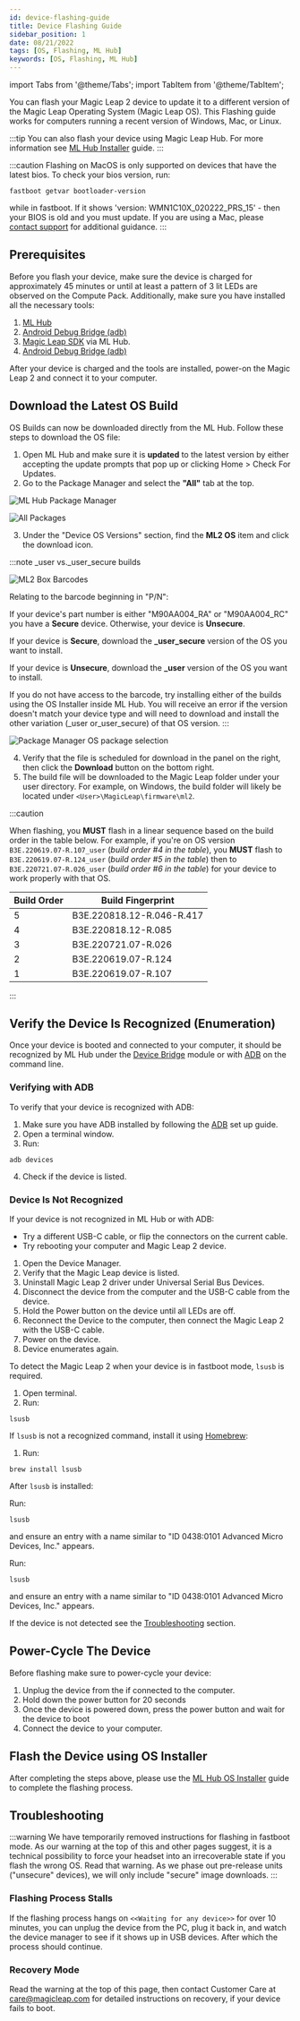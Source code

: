 ```yaml
---
id: device-flashing-guide
title: Device Flashing Guide
sidebar_position: 1
date: 08/21/2022
tags: [OS, Flashing, ML Hub]
keywords: [OS, Flashing, ML Hub]
---
```


import Tabs from '@theme/Tabs';
import TabItem from '@theme/TabItem';

You can flash your Magic Leap 2 device to update it to a different version of the Magic Leap Operating System (Magic Leap OS). This Flashing guide works for computers running a recent version of Windows, Mac, or Linux.

:::tip
You can also flash your device using Magic Leap Hub. For more information see [ML Hub Installer](/versioned_docs/version-22-Mar-2023/guides/developer-tools/ml-hub/ml-hub-os-installer.md) guide.
:::

:::caution
Flashing on MacOS is only supported on devices that have the latest bios. To check your bios version, run:

```shell
fastboot getvar bootloader-version
```

while in fastboot. If it shows 'version: WMN1C10X_020222_PRS_15' - then your BIOS is old and you must update. If you are using a Mac, please [contact support](https://developer.magicleap.cloud/support) for additional guidance.
:::

## Prerequisites

Before you flash your device, make sure the device is charged for approximately 45 minutes or until at least a pattern of 3 lit LEDs are observed on the Compute Pack. Additionally, make sure you have installed all the necessary tools:

1. [ML Hub](https://developer.magicleap.cloud/downloads)
2. [Android Debug Bridge (adb)](/versioned_docs/version-22-Mar-2023/guides/developer-tools/android-debug-bridge/android-debug-bridge.md)
3. [Magic Leap SDK](/versioned_docs/version-22-Mar-2023/guides/developer-tools/ml-hub/ml-hub-package-manager.md) via ML Hub.
4. [Android Debug Bridge (adb)](/versioned_docs/version-22-Mar-2023/guides/developer-tools/android-debug-bridge/android-debug-bridge.md)

After your device is charged and the tools are installed, power-on the Magic Leap 2 and connect it to your computer.

## Download the Latest OS Build

OS Builds can now be downloaded directly from the ML Hub. Follow these steps to download the OS file:

1. Open ML Hub and make sure it is **updated** to the latest version by either accepting the update prompts that pop up or clicking Home > Check For Updates.
2. Go to the Package Manager and select the **"All"** tab at the top.

![ML Hub Package Manager](/img/ml-hub/package_manager_link.png)

![All Packages](/img/ml-hub/ml_hub_packages_all.png)

3. Under the "Device OS Versions" section, find the **ML2 OS** item and click the download icon.

:::note _user vs._user_secure builds

![ML2 Box Barcodes](/img/device/ml2-box-barcodes.png)

Relating to the barcode beginning in "P/N":

If your device's part number is either "M90AA004_RA" or "M90AA004_RC" you have a **Secure** device. Otherwise, your device is **Unsecure**.

If your device is **Secure**, download the **_user_secure** version of the OS you want to install.

If your device is **Unsecure**, download the **_user** version of the OS you want to install.

If you do not have access to the barcode, try installing either of the builds using the OS Installer inside ML Hub. You will receive an error if the version doesn't match your device type and will need to download and install the other variation (_user or_user_secure) of that OS version.
:::

![Package Manager OS package selection](/img/ml-hub/os_image.png)

4. Verify that the file is scheduled for download in the panel on the right, then click the **Download** button on the bottom right.
5. The build file will be downloaded to the Magic Leap folder under your user directory. For example, on Windows, the build folder will likely be located under `<User>\MagicLeap\firmware\ml2`.

:::caution

When flashing, you **MUST** flash in a linear sequence based on the build order in the table below. For example, if you're on OS version `B3E.220619.07-R.107_user` (*build order #4 in the table*), you **MUST** flash to `B3E.220619.07-R.124_user` (*build order #5 in the table*) then to `B3E.220721.07-R.026_user` (*build order #6 in the table*) for your device to work properly with that OS.

| Build Order | Build Fingerprint |
|---|---|
| 5 | B3E.220818.12-R.046-R.417 |
| 4 | B3E.220818.12-R.085 |
| 3 | B3E.220721.07-R.026 |
| 2 | B3E.220619.07-R.124 |
| 1 | B3E.220619.07-R.107 |

:::

## Verify the Device Is Recognized (Enumeration)

Once your device is booted and connected to your computer, it should be recognized by ML Hub under the [Device Bridge](/versioned_docs/version-22-Mar-2023/guides/developer-tools/ml-hub/ml-hub-device-bridge.md) module or with [ADB](/versioned_docs/version-22-Mar-2023/guides/developer-tools/android-debug-bridge/android-debug-bridge.md) on the command line.

### Verifying with ADB

To verify that your device is recognized with ADB:

1. Make sure you have ADB installed by following the [ADB](/versioned_docs/version-22-Mar-2023/guides/developer-tools/android-debug-bridge/adb-setup.md) set up guide.
2. Open a terminal window.
3. Run:

```shell
adb devices
```

4. Check if the device is listed.

### Device Is Not Recognized

If your device is not recognized in ML Hub or with ADB:

- Try a different USB-C cable, or flip the connectors on the current cable.
- Try rebooting your computer and Magic Leap 2 device.

<Tabs groupId="device-flashing-instructions">

<TabItem value="windows" label="Windows">

1. Open the Device Manager.
2. Verify that the Magic Leap device is listed.
3. Uninstall Magic Leap 2 driver under Universal Serial Bus Devices.
4. Disconnect the device from the computer and the USB-C cable from the device.
5. Hold the Power button on the device until all LEDs are off.
6. Reconnect the Device to the computer, then connect the Magic Leap 2 with the USB-C cable.
7. Power on the device.
8. Device enumerates again.

</TabItem>

<TabItem value="macos" label="MacOS">

To detect the Magic Leap 2 when your device is in fastboot mode, `lsusb` is required.

1. Open terminal.
2. Run:

```shell
lsusb
```

If `lsusb` is not a recognized command, install it using [Homebrew](https://brew.sh/):

1. Run:

```shell
brew install lsusb
```

After `lsusb` is installed:

Run:

```shell
lsusb
```

and ensure an entry with a name similar to "ID 0438:0101 Advanced Micro Devices, Inc." appears.

</TabItem>

<TabItem value="linux" label="Linux">

Run:

```shell
lsusb
```

and ensure an entry with a name similar to "ID 0438:0101 Advanced Micro Devices, Inc." appears.

</TabItem>
</Tabs>

If the device is not detected see the [Troubleshooting](#troubleshooting) section.

## Power-Cycle The Device

Before flashing make sure to power-cycle your device:

1. Unplug the device from the if connected to the computer.
2. Hold down the power button for 20 seconds
3. Once the device is powered down, press the power button and wait for the device to boot
4. Connect the device to your computer.

## Flash the Device using OS Installer

After completing the steps above, please use the [ML Hub OS Installer](/versioned_docs/version-22-Mar-2023/guides/developer-tools/ml-hub/ml-hub-os-installer.md) guide to complete the flashing process.

## Troubleshooting

:::warning
We have temporarily removed instructions for flashing in fastboot mode. As our warning at the top of this and other pages suggest, it is a technical possibility to force your headset into an irrecoverable state if you flash the wrong OS. Read that warning. As we phase out pre-release units ("unsecure" devices), we will only include "secure" image downloads.
:::

### Flashing Process Stalls

If the flashing process hangs on `<<Waiting for any device>>` for over 10 minutes, you can unplug the device from the PC, plug it back in, and watch the device manager to see if it shows up in USB devices. After which the process should continue.

### Recovery Mode

Read the warning at the top of this page, then contact Customer Care at care@magicleap.com for detailed instructions on recovery, if your device fails to boot.

